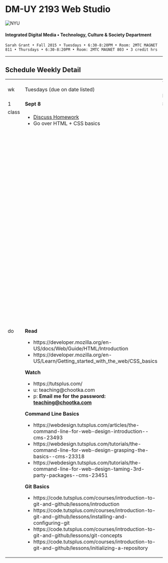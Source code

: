 # DM-UY 2193 Web Studio

![NYU](http://ws2.polishedsolid.com/de/nyu_soe_logo.png)
#### Integrated Digital Media • Technology, Culture & Society Department

    Sarah Grant • Fall 2015 • Tuesdays • 6:30-8:20PM • Room: 2MTC MAGNET 811 • Thursdays • 6:30-8:20PM • Room: 2MTC MAGNET 803 • 3 credit hrs

---

## Schedule Weekly Detail

<table>
<tr>
<td>wk</td>
<td>Tuesdays (due on date listed)</td>
<td>Thursdays (due on date listed)</td>
</tr>
<!-- first week -->
<tr>
        <td valign="top" width="4%">1</td>
        <td valign="top" width="48%"><strong>Sept 8</strong></td>
        <td valign="top" width="48%"><strong>Sept 10</strong></td>
    </tr>
 <tr>
        <td valign="top">class</td>
        <td valign="top">
            <ul>
                <li><a href="weekly_detail/ws1fa15_weekly_detail_wk2_sept8.md">Discuss Homework</a></li>
                <li>Go over HTML + CSS basics</li>
            </ul>
        </td>
        <td valign="top">
            <ul>
                <li>Discuss readings, videos, and Project Plan</li>
                <li>Continue CSS basics</li>
                <li>Discuss the basics of how to publish your site: Domain names, hosting, FTP, what is a web server, Github</li>
                <li>Discussion of how the web works: Basic concepts to understand what’s happening under the hood of the browser.</li>
            </ul>
        </td>
</tr>
<tr>
        <td valign="top">do</td>
        <td valign="top">
            <strong>Read</strong>
            <ul>
                <li>https://developer.mozilla.org/en-US/docs/Web/Guide/HTML/Introduction</li>
                <li>https://developer.mozilla.org/en-US/Learn/Getting_started_with_the_web/CSS_basics</li>
            </ul>
            <strong>Watch</strong>
            <ul>
                <li>https://tutsplus.com/</li>
                <li>u: teaching@chootka.com</li>
                <li>p: <strong>Email me for the password: <a href="mailto:teaching@chootka.com">teaching@chootka.com</a></strong></li>
            </ul>
            <strong>Command Line Basics</strong>
            <ul>
                <li>https://webdesign.tutsplus.com/articles/the-command-line-for-web-design-introduction--cms-23493</li>
                <li>https://webdesign.tutsplus.com/tutorials/the-command-line-for-web-design-grasping-the-basics--cms-23318</li>
                <li>https://webdesign.tutsplus.com/tutorials/the-command-line-for-web-design-taming-3rd-party-packages--cms-23451</li>
            </ul>
            <strong>Git Basics</strong>
            <ul>
                <li>https://code.tutsplus.com/courses/introduction-to-git-and-github/lessons/introduction</li>
                <li>https://code.tutsplus.com/courses/introduction-to-git-and-github/lessons/installing-and-configuring-git</li>
                <li>https://code.tutsplus.com/courses/introduction-to-git-and-github/lessons/git-concepts</li>
                <li>https://code.tutsplus.com/courses/introduction-to-git-and-github/lessons/initializing-a-repository</li>
            </ul>
        </td>
        <td valign="top">
            <ul>
                <li>Work on your <a href="../assignments/ws1fa15_project_plan.md">Project Plan</a></li>
                <!-- <li><a href="../assignments/ws1fa15_learning_logs.md">Learning Log</a> for as many as needed based on your current knowledge and skill level:</li>
                <ul>
                    <li>HTML/CSS</li>
                    <li>HTML5/CSS3</li>
                    <li>git/github</li>
                    <li>Javascript/JQuery</li>
                    <li>The Reponsive Web (Media Queries)</li>
                    <li>Frameworks (Bootstrap and Foundation)</li>
                    <li>CSS Preprocessor: SASS</li>
                </ul> -->
            </ul>
        </td>
</tr>
</table>